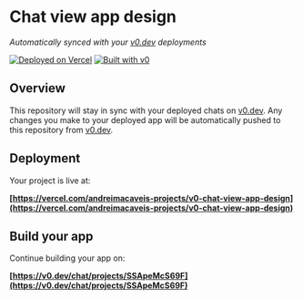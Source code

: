 # Chat view app design

_Automatically synced with your [v0.dev](https://v0.dev) deployments_

[![Deployed on Vercel](https://img.shields.io/badge/Deployed%20on-Vercel-black?style=for-the-badge&logo=vercel)](https://vercel.com/andreimacaveis-projects/v0-chat-view-app-design)
[![Built with v0](https://img.shields.io/badge/Built%20with-v0.dev-black?style=for-the-badge)](https://v0.dev/chat/projects/SSApeMcS69F)

## Overview

This repository will stay in sync with your deployed chats on [v0.dev](https://v0.dev).
Any changes you make to your deployed app will be automatically pushed to this repository from [v0.dev](https://v0.dev).

## Deployment

Your project is live at:

**[https://vercel.com/andreimacaveis-projects/v0-chat-view-app-design](https://vercel.com/andreimacaveis-projects/v0-chat-view-app-design)**

## Build your app

Continue building your app on:

**[https://v0.dev/chat/projects/SSApeMcS69F](https://v0.dev/chat/projects/SSApeMcS69F)**

